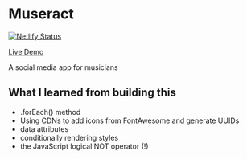 # Museract

[![Netlify Status](https://api.netlify.com/api/v1/badges/1377ba96-953b-412e-94bd-5aa8198acc73/deploy-status)](https://app.netlify.com/sites/justin-tsugranes-museract-app/deploys)

[Live Demo](https://justin-tsugranes-museract-app.netlify.app)

A social media app for musicians

## What I learned from building this

- .forEach() method
- Using CDNs to add icons from FontAwesome and generate UUIDs
- data attributes
- conditionally rendering styles
- the JavaScript logical NOT operator (!)

